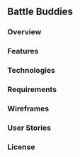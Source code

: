 <h2>Battle Buddies</h2>

<h3>Overview</h3>

<h3>Features</h3>

<h3>Technologies</h3>

<h3>Requirements</h3>

<h3>Wireframes</h3>

<h3>User Stories</h3>

<h3>License</h3>